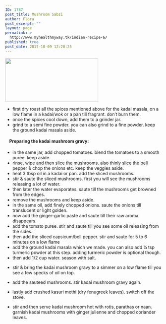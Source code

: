 ```yaml
---
ID: 1787
post_title: Mushroom Sabzi
author: Flora
post_excerpt: ""
layout: page
permalink: >
  http://www.myhealthmyway.tk/indian-recipe-6/
published: true
post_date: 2017-10-09 12:20:25
---
```

<img class="alignnone size-medium wp-image-1723" src="http://35.201.22.184/wp-content/uploads/2017/09/oeslXffiihhdi_bigger-300x141.jpg" alt="" width="300" height="141" />
<div class="wprm-recipe-instruction-group">
<ul class="wprm-recipe-instructions">
 	<li class="wprm-recipe-instruction">
<div class="wprm-recipe-instruction-text">first dry roast all the spices mentioned above for the kadai masala, on a low flame in a kadai/wok or a pan till fragrant. don’t burn them.</div></li>
 	<li class="wprm-recipe-instruction">
<div class="wprm-recipe-instruction-text">once the spices cool down, add them to a grinder jar.</div></li>
 	<li class="wprm-recipe-instruction">
<div class="wprm-recipe-instruction-text">grind to a semi fine powder. you can also grind to a fine powder. keep the ground kadai masala aside.</div></li>
</ul>
</div>
<div class="wprm-recipe-instruction-group">
<h4 class="wprm-recipe-group-name wprm-recipe-instruction-group-name">    Preparing the kadai mushroom gravy:</h4>
<ul class="wprm-recipe-instructions">
 	<li class="wprm-recipe-instruction">
<div class="wprm-recipe-instruction-text">in the same jar, add chopped tomatoes. blend the tomatoes to a smooth puree. keep aside.</div></li>
 	<li class="wprm-recipe-instruction">
<div class="wprm-recipe-instruction-text">rinse, wipe and then slice the mushrooms. also thinly slice the bell pepper &amp; chop the onions etc. keep the veggies aside.</div></li>
 	<li class="wprm-recipe-instruction">
<div class="wprm-recipe-instruction-text">heat 3 tbsp oil in a kadai or pan. add the sliced mushrooms.</div></li>
 	<li class="wprm-recipe-instruction">
<div class="wprm-recipe-instruction-text">stir &amp; saute the sliced mushrooms. first you will see the mushrooms releasing a lot of water.</div></li>
 	<li class="wprm-recipe-instruction">
<div class="wprm-recipe-instruction-text">then later the water evaporates. saute till the mushrooms get browned from the edges.</div></li>
 	<li class="wprm-recipe-instruction">
<div class="wprm-recipe-instruction-text">remove the mushrooms and keep aside.</div></li>
 	<li class="wprm-recipe-instruction">
<div class="wprm-recipe-instruction-text">in the same oil, add finely chopped onions. saute the onions till translucent or light golden.</div></li>
 	<li class="wprm-recipe-instruction">
<div class="wprm-recipe-instruction-text">now add the ginger-garlic paste and saute till their raw aroma disappears.</div></li>
 	<li class="wprm-recipe-instruction">
<div class="wprm-recipe-instruction-text">add the tomato puree. stir and saute till you see some oil releasing from the sides.</div></li>
 	<li class="wprm-recipe-instruction">
<div class="wprm-recipe-instruction-text">then add the sliced capsicum/bell pepper. stir and saute for 5 to 6 minutes on a low flame</div></li>
 	<li class="wprm-recipe-instruction">
<div class="wprm-recipe-instruction-text">add the ground kadai masala which we made. you can also add ¼ tsp turmeric powder at this step. adding turmeric powder is optional though.</div></li>
 	<li class="wprm-recipe-instruction">
<div class="wprm-recipe-instruction-text">then add 1/2 cup water. season with salt.</div></li>
 	<li class="wprm-recipe-instruction">
<div class="wprm-recipe-instruction-text">

stir &amp; bring the kadai mushroom gravy to a simmer on a low flame till you see a few specks of oil on top.

</div></li>
 	<li class="wprm-recipe-instruction">
<div class="wprm-recipe-instruction-text">

add the sauteed mushrooms. stir kadai mushroom gravy again.

</div></li>
 	<li class="wprm-recipe-instruction">
<div class="wprm-recipe-instruction-text">

lastly add crushed kasuri methi (dry fenugreek leaves). switch off the stove.

</div></li>
 	<li class="wprm-recipe-instruction">
<div class="wprm-recipe-instruction-text">stir and then serve kadai mushroom hot with rotis, parathas or naan. garnish kadai mushrooms with ginger julienne and chopped coriander leaves.</div></li>
</ul>
</div>